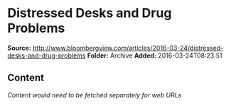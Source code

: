 # Distressed Desks and Drug Problems

**Source:** http://www.bloombergview.com/articles/2016-03-24/distressed-desks-and-drug-problems
**Folder:** Archive
**Added:** 2016-03-24T08:23:51




## Content
*Content would need to be fetched separately for web URLs*
